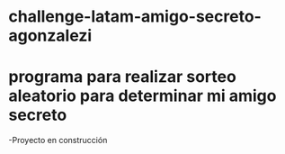 # challenge-latam-amigo-secreto-agonzalezi

<h1>programa para realizar sorteo aleatorio para determinar mi amigo secreto</h1>
-Proyecto en construcción 


